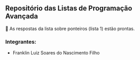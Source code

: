 ## Repositório das Listas de Programação Avançada
:speech_balloon: As respostas da lista sobre ponteiros (lista 1) estão prontas.

### Integrantes:

* Franklin Luiz Soares do Nascimento Filho
